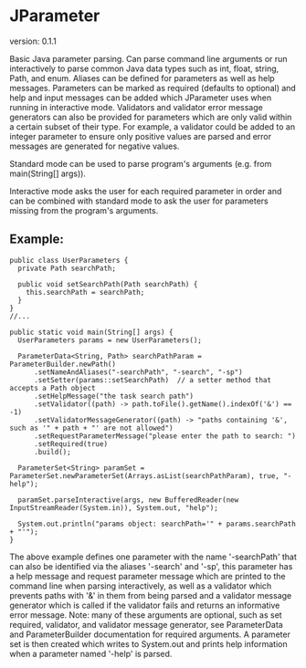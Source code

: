JParameter
==========
version: 0.1.1

Basic Java parameter parsing.  Can parse command line arguments or run interactively to parse common Java data types such as int, float, string, Path, and enum. 
Aliases can be defined for parameters as well as help messages. 
Parameters can be marked as required (defaults to optional) and help and input messages can be added which JParameter uses when running in interactive mode.
Validators and validator error message generators can also be provided for parameters which are only valid within a certain subset of their type.
For example, a validator could be added to an integer parameter to ensure only positive values are parsed and error messages are generated for negative values.

Standard mode can be used to parse program's arguments (e.g. from main(String[] args)). 

Interactive mode asks the user for each required parameter in order and can be combined with standard mode to ask the user for parameters missing from the program's arguments. 

Example:
--------

    public class UserParameters {
      private Path searchPath;
      
      public void setSearchPath(Path searchPath) {
        this.searchPath = searchPath;
      }
    }
    //...
    
    public static void main(String[] args) {
      UserParameters params = new UserParameters();
      
      ParameterData<String, Path> searchPathParam = ParameterBuilder.newPath()
          .setNameAndAliases("-searchPath", "-search", "-sp")
          .setSetter(params::setSearchPath)  // a setter method that accepts a Path object
          .setHelpMessage("the task search path")
          .setValidator((path) -> path.toFile().getName().indexOf('&') == -1)
          .setValidatorMessageGenerator((path) -> "paths containing '&', such as '" + path + "' are not allowed")
          .setRequestParameterMessage("please enter the path to search: ")
          .setRequired(true)
          .build();

      ParameterSet<String> paramSet = ParameterSet.newParameterSet(Arrays.asList(searchPathParam), true, "-help");

      paramSet.parseInteractive(args, new BufferedReader(new InputStreamReader(System.in)), System.out, "help");
      
      System.out.println("params object: searchPath='" + params.searchPath + "'");
	}

The above example defines one parameter with the name '-searchPath' that can also be identified via the aliases '-search' and '-sp', this parameter has a help message and request parameter message which are printed to the command line when parsing interactively, as well as a validator which prevents paths with '&' in them from being parsed and a validator message generator which is called if the validator fails and returns an informative error message. 
Note: many of these arguments are optional, such as set required, validator, and validator message generator, see ParameterData and ParameterBuilder documentation for required arguments. 
A parameter set is then created which writes to System.out and prints help information when a parameter named '-help' is parsed.
